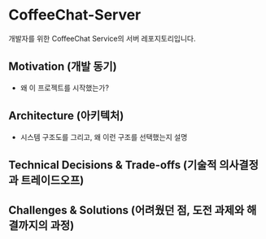 # CoffeeChat-Server
개발자를 위한 CoffeeChat Service의 서버 레포지토리입니다.

## Motivation (개발 동기)
- 왜 이 프로젝트를 시작했는가?
  
## Architecture (아키텍처)
- 시스템 구조도를 그리고, 왜 이런 구조를 선택했는지 설명


## Technical Decisions & Trade-offs (기술적 의사결정과 트레이드오프)



## Challenges & Solutions (어려웠던 점, 도전 과제와 해결까지의 과정)
